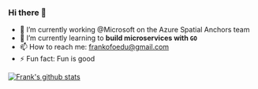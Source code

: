 ### Hi there 👋

<!--
**Frankofoedu/Frankofoedu** is a ✨ _special_ ✨ repository because its `README.md` (this file) appears on your GitHub profile.

Here are some ideas to get you started:
-->


- 🔭 I’m currently working @Microsoft on the Azure Spatial Anchors team
- 🌱 I’m currently learning to **build microservices with `GO`**
- 📫 How to reach me: frankofoedu@gmail.com
- ⚡ Fun fact: Fun is good


[![Frank's github stats](https://github-readme-stats.vercel.app/api?username=frankofoedu)](https://github.com/anuraghazra/github-readme-stats)

